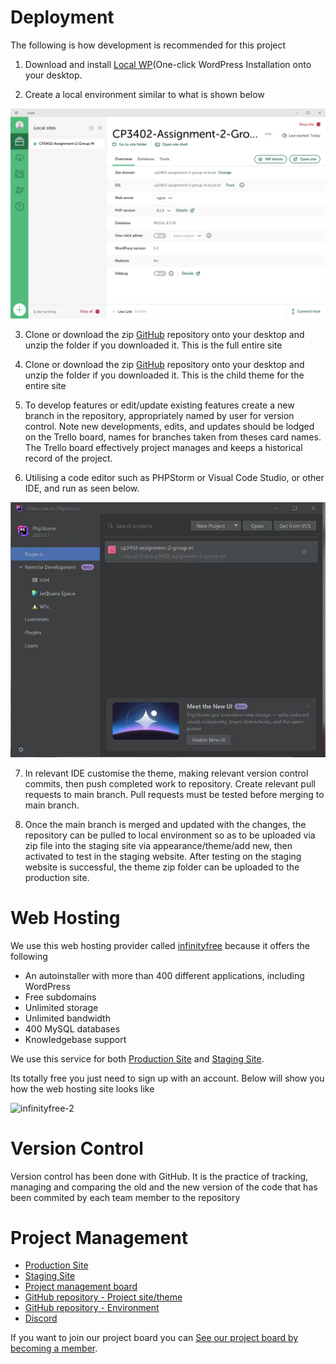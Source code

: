 # Deployment

The following is how development is recommended for this project

1. Download and install <a href="https://localwp.com/">Local WP</a>(One-click WordPress Installation  onto your desktop.

2. Create a local environment similar to what is shown below
<img width="1194" alt="Screenshot 2023-05-15 at 4 35 05 PM" src="https://github.com/cp3402-students/cp3402-2023-teamM/blob/main/Website/images/%E5%BE%AE%E4%BF%A1%E5%9B%BE%E7%89%87_20230515080311.png">

3. Clone or download the zip  <a href="https://github.com/cp3402-students/cp3402-2021-site-cp3402-group-11">GitHub</a> repository onto your desktop and unzip the folder if you downloaded it. This is the full entire site 

4. Clone or download the zip <a href="https://github.com/cp3402-students/cp3402-2021-env-cp3402-group-11">GitHub</a>  repository onto your desktop and unzip the folder if you downloaded it. This is the child theme for the entire  site

5. To develop features or edit/update existing features create a new branch in the repository, appropriately named by user for version control. Note new developments, edits, and updates should be lodged on the Trello board, names for branches taken from theses card names. The Trello board effectively project manages and keeps a historical record of the project.

6. Utilising a code editor such as PHPStorm or Visual Code Studio, or other IDE, and run as seen below.

![Screenshot 2023-05-15 at 5 25 00 PM](https://github.com/cp3402-students/cp3402-2023-teamM/blob/main/Website/images/%E5%BE%AE%E4%BF%A1%E5%9B%BE%E7%89%87_20230515080349.jpg)


7. In relevant IDE customise the theme, making relevant version control commits, then push completed work to repository. Create relevant pull requests to main branch. Pull requests must be tested before merging to main branch.

8. Once the main branch is merged and updated with the changes, the repository can be pulled to local environment so as to be uploaded via zip file into the staging site via appearance/theme/add new, then activated to test in the staging website. After testing on the staging website is successful, the theme zip folder can be uploaded to the production site.

# Web Hosting
We use this web hosting provider called <a href="https://infinityfree.net">infinityfree</a> because it offers the following  
* An autoinstaller with more than 400 different applications, including WordPress
* Free subdomains
* Unlimited storage
* Unlimited bandwidth
* 400 MySQL databases
* Knowledgebase support

We use this service for both <a href="http://www.blissful-bites.infinityfreeapp.com" target="_blank">Production Site</a> and <a href="http://www.blissful-bites-staging.epizy.com" target="_blank">Staging Site</a>.

Its totally free you just need to sign up with an account. Below will show you how the web hosting site looks like

![infinityfree-2](https://user-images.githubusercontent.com/68360382/148569386-b2453342-c232-4e2d-ae22-819eb7c1d43c.png)


# Version Control 

Version control has been done with GitHub. It is the practice of tracking, managing and comparing the old and the new version of the code that has been commited by each team member to the repository

# Project Management

* <a href="http://www.blissful-bites.infinityfreeapp.com" target="_blank">Production Site</a>
* <a href="http://www.blissful-bites-staging.epizy.com" target="_blank">Staging Site</a>
* <a href="https://trello.com/w/3402groupm" target="_blank">Project management board</a>
* <a href="https://github.com/cp3402-students/cp3402-2023-teamM" target="_blank">GitHub repository - Project site/theme</a>
* <a href="https://github.com/cp3402-students/cp3402-2023-teamM" target="_blank">GitHub repository - Environment</a>
* <a href="https://discord.gg/5CX3kcQBV](https://discord.com/channels/1087662157321216022/1087662157849710664" target="_blank"> Discord </a>

If you want to join our project board you can <a href = "https://trello.com/b/Nz3GZkIp/working-space" target="_blank"> See our project board by becoming a member</a>.
